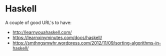 # Haskell

A couple of good URL's to have:
  - http://learnyouahaskell.com/
  - https://learnxinyminutes.com/docs/haskell/
  - https://smthngsmwhr.wordpress.com/2012/11/09/sorting-algorithms-in-haskell/

